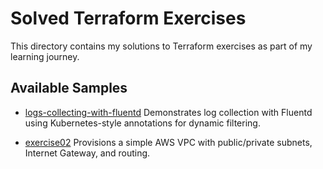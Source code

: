 # Solved Terraform Exercises

This directory contains my solutions to Terraform exercises as part of my learning journey.

## Available Samples

- [logs-collecting-with-fluentd](./logs-collecting-with-fluentd/README.md)
  Demonstrates log collection with Fluentd using Kubernetes-style annotations for dynamic filtering.

- [exercise02](./exercise02/README.md)
  Provisions a simple AWS VPC with public/private subnets, Internet Gateway, and routing.